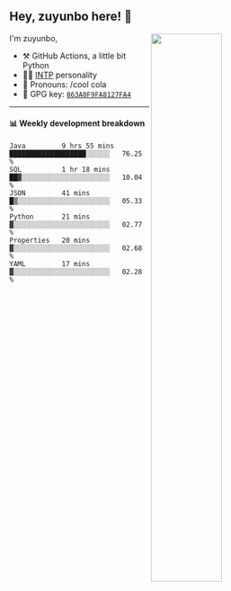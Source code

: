 

## Hey, zuyunbo here! :wave: 
[<img align="right" width="50%" src="https://github-readme-stats.vercel.app/api?username=zuyunbo&theme=dark&show_icons=true">](https://metrics.lecoq.io/ouuan?template=classic)

I'm zuyunbo,

-   :hammer_and_pick: GitHub Actions, a little bit Python
-   :man_scientist: [INTP](https://www.16personalities.com/profiles/3302586f07ca3) personality
-   :man: Pronouns: /cool cola
-   :key: GPG key: [`863A0F9FA8127FA4`](https://github.com/zuyunbo.gpg)

---

#### :bar_chart: Weekly development breakdown
<!--START_SECTION:waka-->

```text
Java         9 hrs 55 mins   ███████████████████░░░░░░   76.25 %
SQL          1 hr 18 mins    ██▓░░░░░░░░░░░░░░░░░░░░░░   10.04 %
JSON         41 mins         █▒░░░░░░░░░░░░░░░░░░░░░░░   05.33 %
Python       21 mins         ▓░░░░░░░░░░░░░░░░░░░░░░░░   02.77 %
Properties   20 mins         ▓░░░░░░░░░░░░░░░░░░░░░░░░   02.68 %
YAML         17 mins         ▓░░░░░░░░░░░░░░░░░░░░░░░░   02.28 %
```

<!--END_SECTION:waka-->

